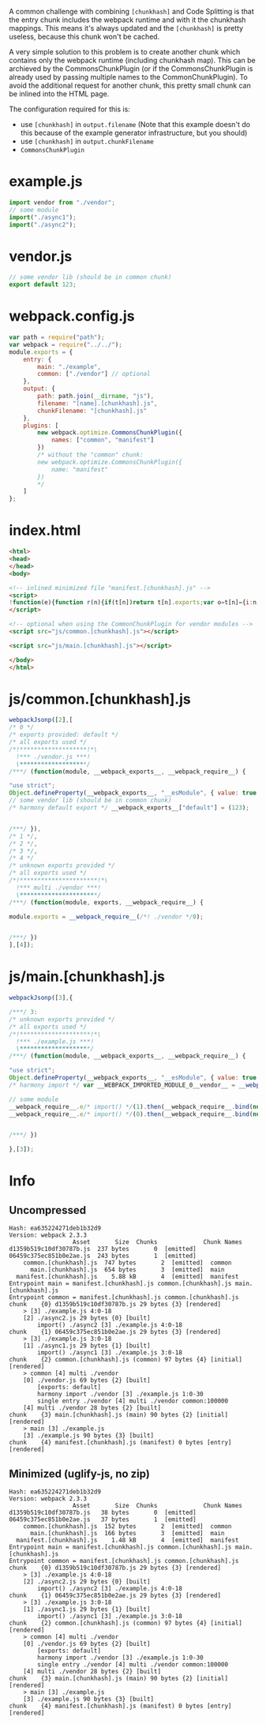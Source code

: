 A common challenge with combining `[chunkhash]` and Code Splitting is that the entry chunk includes the webpack runtime and with it the chunkhash mappings. This means it's always updated and the `[chunkhash]` is pretty useless, because this chunk won't be cached.

A very simple solution to this problem is to create another chunk which contains only the webpack runtime (including chunkhash map). This can be archieved by the CommonsChunkPlugin (or if the CommonsChunkPlugin is already used by passing multiple names to the CommonChunkPlugin). To avoid the additional request for another chunk, this pretty small chunk can be inlined into the HTML page.

The configuration required for this is:

* use `[chunkhash]` in `output.filename` (Note that this example doesn't do this because of the example generator infrastructure, but you should)
* use `[chunkhash]` in `output.chunkFilename`
* `CommonsChunkPlugin`

# example.js

``` javascript
import vendor from "./vendor";
// some module
import("./async1");
import("./async2");
```

# vendor.js

``` javascript
// some vendor lib (should be in common chunk)
export default 123;
```

# webpack.config.js

``` javascript
var path = require("path");
var webpack = require("../../");
module.exports = {
	entry: {
		main: "./example",
		common: ["./vendor"] // optional
	},
	output: {
		path: path.join(__dirname, "js"),
		filename: "[name].[chunkhash].js",
		chunkFilename: "[chunkhash].js"
	},
	plugins: [
		new webpack.optimize.CommonsChunkPlugin({
			names: ["common", "manifest"]
		})
		/* without the "common" chunk:
		new webpack.optimize.CommonsChunkPlugin({
			name: "manifest"
		})
		*/
	]
};
```

# index.html

``` html
<html>
<head>
</head>
<body>

<!-- inlined minimized file "manifest.[chunkhash].js" -->
<script>
!function(e){function r(n){if(t[n])return t[n].exports;var o=t[n]={i:n,l:!1,exports:{}};return e[n].call(o.exports,o,o.exports,r),o.l=!0,o.exports}var n=window.webpackJsonp;window.webpackJsonp=function(t,c,u){for(var a,i,f,s=0,l=[];s<t.length;s++)i=t[s],o[i]&&l.push(o[i][0]),o[i]=0;for(a in c)Object.prototype.hasOwnProperty.call(c,a)&&(e[a]=c[a]);for(n&&n(t,c,u);l.length;)l.shift()();if(u)for(s=0;s<u.length;s++)f=r(r.s=u[s]);return f};var t={},o={4:0};r.e=function(e){function n(){u.onerror=u.onload=null,clearTimeout(a);var r=o[e];0!==r&&(r&&r[1](new Error("Loading chunk "+e+" failed.")),o[e]=void 0)}if(0===o[e])return Promise.resolve();if(o[e])return o[e][2];var t=new Promise(function(r,n){o[e]=[r,n]});o[e][2]=t;var c=document.getElementsByTagName("head")[0],u=document.createElement("script");u.type="text/javascript",u.charset="utf-8",u.async=!0,u.timeout=12e4,r.nc&&u.setAttribute("nonce",r.nc),u.src=r.p+""+{0:"d1359b519c10df30787b",1:"06459c375ec851b0e2ae",2:"4d752abc2fcf569f13fc",3:"8d8564a703e7631bff4b"}[e]+".js";var a=setTimeout(n,12e4);return u.onerror=u.onload=n,c.appendChild(u),t},r.m=e,r.c=t,r.i=function(e){return e},r.d=function(e,n,t){r.o(e,n)||Object.defineProperty(e,n,{configurable:!1,enumerable:!0,get:t})},r.n=function(e){var n=e&&e.__esModule?function(){return e.default}:function(){return e};return r.d(n,"a",n),n},r.o=function(e,r){return Object.prototype.hasOwnProperty.call(e,r)},r.p="js/",r.oe=function(e){throw console.error(e),e}}([]);
</script>

<!-- optional when using the CommonChunkPlugin for vendor modules -->
<script src="js/common.[chunkhash].js"></script>

<script src="js/main.[chunkhash].js"></script>

</body>
</html>
```

# js/common.[chunkhash].js

``` javascript
webpackJsonp([2],[
/* 0 */
/* exports provided: default */
/* all exports used */
/*!*******************!*\
  !*** ./vendor.js ***!
  \*******************/
/***/ (function(module, __webpack_exports__, __webpack_require__) {

"use strict";
Object.defineProperty(__webpack_exports__, "__esModule", { value: true });
// some vendor lib (should be in common chunk)
/* harmony default export */ __webpack_exports__["default"] = (123);


/***/ }),
/* 1 */,
/* 2 */,
/* 3 */,
/* 4 */
/* unknown exports provided */
/* all exports used */
/*!**********************!*\
  !*** multi ./vendor ***!
  \**********************/
/***/ (function(module, exports, __webpack_require__) {

module.exports = __webpack_require__(/*! ./vendor */0);


/***/ })
],[4]);
```

# js/main.[chunkhash].js

``` javascript
webpackJsonp([3],{

/***/ 3:
/* unknown exports provided */
/* all exports used */
/*!********************!*\
  !*** ./example.js ***!
  \********************/
/***/ (function(module, __webpack_exports__, __webpack_require__) {

"use strict";
Object.defineProperty(__webpack_exports__, "__esModule", { value: true });
/* harmony import */ var __WEBPACK_IMPORTED_MODULE_0__vendor__ = __webpack_require__(/*! ./vendor */ 0);

// some module
__webpack_require__.e/* import() */(1).then(__webpack_require__.bind(null, /*! ./async1 */ 1));
__webpack_require__.e/* import() */(0).then(__webpack_require__.bind(null, /*! ./async2 */ 2));


/***/ })

},[3]);
```

# Info

## Uncompressed

```
Hash: ea635224271deb1b32d9
Version: webpack 2.3.3
                  Asset       Size  Chunks             Chunk Names
d1359b519c10df30787b.js  237 bytes       0  [emitted]  
06459c375ec851b0e2ae.js  243 bytes       1  [emitted]  
    common.[chunkhash].js  747 bytes       2  [emitted]  common
      main.[chunkhash].js  654 bytes       3  [emitted]  main
  manifest.[chunkhash].js    5.88 kB       4  [emitted]  manifest
Entrypoint main = manifest.[chunkhash].js common.[chunkhash].js main.[chunkhash].js
Entrypoint common = manifest.[chunkhash].js common.[chunkhash].js
chunk    {0} d1359b519c10df30787b.js 29 bytes {3} [rendered]
    > [3] ./example.js 4:0-18
    [2] ./async2.js 29 bytes {0} [built]
        import() ./async2 [3] ./example.js 4:0-18
chunk    {1} 06459c375ec851b0e2ae.js 29 bytes {3} [rendered]
    > [3] ./example.js 3:0-18
    [1] ./async1.js 29 bytes {1} [built]
        import() ./async1 [3] ./example.js 3:0-18
chunk    {2} common.[chunkhash].js (common) 97 bytes {4} [initial] [rendered]
    > common [4] multi ./vendor 
    [0] ./vendor.js 69 bytes {2} [built]
        [exports: default]
        harmony import ./vendor [3] ./example.js 1:0-30
        single entry ./vendor [4] multi ./vendor common:100000
    [4] multi ./vendor 28 bytes {2} [built]
chunk    {3} main.[chunkhash].js (main) 90 bytes {2} [initial] [rendered]
    > main [3] ./example.js 
    [3] ./example.js 90 bytes {3} [built]
chunk    {4} manifest.[chunkhash].js (manifest) 0 bytes [entry] [rendered]
```

## Minimized (uglify-js, no zip)

```
Hash: ea635224271deb1b32d9
Version: webpack 2.3.3
                  Asset       Size  Chunks             Chunk Names
d1359b519c10df30787b.js   38 bytes       0  [emitted]  
06459c375ec851b0e2ae.js   37 bytes       1  [emitted]  
    common.[chunkhash].js  152 bytes       2  [emitted]  common
      main.[chunkhash].js  166 bytes       3  [emitted]  main
  manifest.[chunkhash].js    1.48 kB       4  [emitted]  manifest
Entrypoint main = manifest.[chunkhash].js common.[chunkhash].js main.[chunkhash].js
Entrypoint common = manifest.[chunkhash].js common.[chunkhash].js
chunk    {0} d1359b519c10df30787b.js 29 bytes {3} [rendered]
    > [3] ./example.js 4:0-18
    [2] ./async2.js 29 bytes {0} [built]
        import() ./async2 [3] ./example.js 4:0-18
chunk    {1} 06459c375ec851b0e2ae.js 29 bytes {3} [rendered]
    > [3] ./example.js 3:0-18
    [1] ./async1.js 29 bytes {1} [built]
        import() ./async1 [3] ./example.js 3:0-18
chunk    {2} common.[chunkhash].js (common) 97 bytes {4} [initial] [rendered]
    > common [4] multi ./vendor 
    [0] ./vendor.js 69 bytes {2} [built]
        [exports: default]
        harmony import ./vendor [3] ./example.js 1:0-30
        single entry ./vendor [4] multi ./vendor common:100000
    [4] multi ./vendor 28 bytes {2} [built]
chunk    {3} main.[chunkhash].js (main) 90 bytes {2} [initial] [rendered]
    > main [3] ./example.js 
    [3] ./example.js 90 bytes {3} [built]
chunk    {4} manifest.[chunkhash].js (manifest) 0 bytes [entry] [rendered]
```